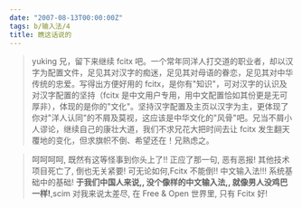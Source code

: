 ```yaml
---
date: "2007-08-13T00:00:00Z"
tags: b/输入法/4
title: 瞧这话说的
---
```


> yuking 兄，留下来继续 fcitx 吧。一个常年同洋人打交道的职业者，却以汉字为配置文件，足见其对汉字的痴迷，足见其对母语的眷恋，足见其对中华传统的忠爱。写得出方便好用的 fcitx，是你有"知识"，可对汉字的认识及对汉字配置的坚持（fcitx 是中文用户专用，用中文配置恰如其份更是无可厚非），体现的是你的"文化"。坚持汉字配置及主页以汉字为主，更体现了你对"洋人认同"的不屑及莫视，这应该是中华文化的"风骨"吧。兄当不屑小人谬论，继续自己的康壮大道，我们不求兄花大把时间去让 fcitx 发生翻天覆地的变化，但求旗帜不倒、希望还在！兄熟虑之。 

> 呵呵呵呵, 既然有这等怪事到你头上了!! 正应了那一句, 恶有恶报! 其他技术项目死亡了, 倒也无关紧要! 可无论如何,Fcitx 不能倒!! 中文输入法!!! 系统基础中的基础! **于我们中国人来说,, 没个像样的中文输入法,, 就像男人没鸡巴一样!**,scim 对我来说太差尽, 在 Free & Open 世界里, 只有 Fcitx 好!

